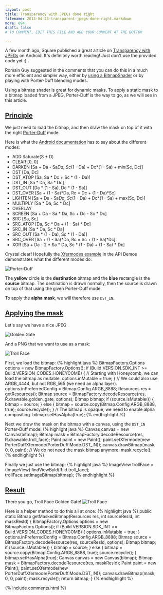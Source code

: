 ```yaml
---
layout: post
title: Transparency with JPEGs done right
filename: 2013-04-23-transparent-jpegs-done-right.markdown
more: 694
draft: false
# TO COMMENT, EDIT THIS FILE AND ADD YOUR COMMENT AT THE BOTTOM

---
```

A few month ago, Square published a great article on [Transparency with JPEGs](http://corner.squareup.com/2013/01/transparent-jpegs.html) on Android. It's definitely worth reading! Just don't use the provided code yet :) .

Romain Guy suggested in the comments that you can do this in a much more efficient and simpler way, either by [using a BitmapShader](http://www.curious-creature.org/2012/12/13/android-recipe-2-fun-with-shaders/) or by playing with Porter-Duff blending modes.

Using a bitmap shader is great for dynamic masks. To apply a static mask to a bitmap loaded from a JPEG, Porter-Duff is the way to go, as we will see in this article.

## <a id="Principle" href="#Principle">Principle</a>

We just need to load the bitmap, and then draw the mask on top of it with the right [Porter-Duff](http://en.wikipedia.org/wiki/Alpha_compositing#Description) mode.

Here is what the [Android documentation](http://developer.android.com/reference/android/graphics/PorterDuff.Mode.html) has to say about the different modes:

* ADD 	Saturate(S + D)  
* CLEAR 	[0, 0]  
* DARKEN 	[Sa + Da - Sa*Da, Sc*(1 - Da) + Dc*(1 - Sa) + min(Sc, Dc)]  
* DST 	[Da, Dc]  
* DST_ATOP 	[Sa, Sa * Dc + Sc * (1 - Da)]  
* DST_IN 	[Sa * Da, Sa * Dc]  
* DST_OUT 	[Da * (1 - Sa), Dc * (1 - Sa)]  
* DST_OVER 	[Sa + (1 - Sa)*Da, Rc = Dc + (1 - Da)*Sc]  
* LIGHTEN 	[Sa + Da - Sa*Da, Sc*(1 - Da) + Dc*(1 - Sa) + max(Sc, Dc)]  
* MULTIPLY 	[Sa * Da, Sc * Dc]  
* OVERLAY 	 
* SCREEN 	[Sa + Da - Sa * Da, Sc + Dc - Sc * Dc]  
* SRC 	[Sa, Sc]  
* SRC_ATOP 	[Da, Sc * Da + (1 - Sa) * Dc]  
* SRC_IN 	[Sa * Da, Sc * Da]  
* SRC_OUT 	[Sa * (1 - Da), Sc * (1 - Da)]  
* SRC_OVER 	[Sa + (1 - Sa)*Da, Rc = Sc + (1 - Sa)*Dc]  
* XOR 	[Sa + Da - 2 * Sa * Da, Sc * (1 - Da) + (1 - Sa) * Dc]

Crystal clear! Hopefully the [Xfermodes example](http://gitorious.org/freebroid/development/blobs/62e92d7a2a3fd2798901ec2e7c452ff0e4067163/samples/ApiDemos/src/com/example/android/apis/graphics/Xfermodes.java) in the API Demos demonstrates what the different modes do:

![Porter-Duff](/static/blog_img/porter-duff.png)

The **yellow** circle is the **destination** bitmap and the **blue** rectangle is the **source** bitmap. The destination is drawn normally, then the source is drawn on top of that using the given Porter-Duff mode.

To apply the **alpha mask**, we will therefore use `DST_IN`.

## <a id="ApplyingTheMask" href="#ApplyingTheMask">Applying the mask</a>

Let's say we have a nice JPEG:

![Golden Gate](/static/blog_img/golden_gate.jpg)

And a PNG that we want to use as a mask:

![Troll Face](/static/blog_img/troll_face.png)

First, we load the bitmap:
{% highlight java %}
BitmapFactory.Options options = new BitmapFactory.Options();
if (Build.VERSION.SDK_INT >= Build.VERSION_CODES.HONEYCOMB) {
  // Starting with Honeycomb, we can load the bitmap as mutable.
  options.inMutable = true;
}
// We could also use ARGB_4444, but not RGB_565 (we need an alpha layer).
options.inPreferredConfig = Bitmap.Config.ARGB_8888;
Resources res = getResources();
Bitmap source = BitmapFactory.decodeResource(res, R.drawable.golden_gate, options);
Bitmap bitmap;
if (source.isMutable()) {
  bitmap = source;
} else {
  bitmap = source.copy(Bitmap.Config.ARGB_8888, true);
  source.recycle();
}
// The bitmap is opaque, we need to enable alpha compositing.
bitmap.setHasAlpha(true);
{% endhighlight %}

Next we draw the mask on the bitmap with a canvas, using the `DST_IN` Porter-Duff mode:
{% highlight java %}
Canvas canvas = new Canvas(bitmap);
Bitmap mask = BitmapFactory.decodeResource(res, R.drawable.troll_face);
Paint paint = new Paint();
paint.setXfermode(new PorterDuffXfermode(PorterDuff.Mode.DST_IN));
canvas.drawBitmap(mask, 0, 0, paint);
// We do not need the mask bitmap anymore.
mask.recycle();
{% endhighlight %}

Finally we just use the bitmap:
{% highlight java %}
ImageView trollFace = (ImageView) findViewById(R.id.troll_face);
trollFace.setImageBitmap(bitmap);
{% endhighlight %}

## <a id="Result" href="#Result">Result</a>

There you go, Troll Face Golden Gate!
![Troll Face](/static/blog_img/troll_face_screenshot.png)

Here is a helper method to do this all at once:
{% highlight java %}
public static Bitmap getMaskedBitmap(Resources res, int sourceResId, int maskResId) {
  BitmapFactory.Options options = new BitmapFactory.Options();
  if (Build.VERSION.SDK_INT >= Build.VERSION_CODES.HONEYCOMB) {
    options.inMutable = true;
  }
  options.inPreferredConfig = Bitmap.Config.ARGB_8888;
  Bitmap source = BitmapFactory.decodeResource(res, sourceResId, options);
  Bitmap bitmap;
  if (source.isMutable()) {
    bitmap = source;
  } else {
    bitmap = source.copy(Bitmap.Config.ARGB_8888, true);
    source.recycle();
  }
  bitmap.setHasAlpha(true);
  Canvas canvas = new Canvas(bitmap);
  Bitmap mask = BitmapFactory.decodeResource(res, maskResId);
  Paint paint = new Paint();
  paint.setXfermode(new PorterDuffXfermode(PorterDuff.Mode.DST_IN));
  canvas.drawBitmap(mask, 0, 0, paint);
  mask.recycle();
  return bitmap;
}
{% endhighlight %}

{% include comments.html %}

<!--

To comment, copy and paste the following block

## [Nickname](http://website)
Comment

-->
